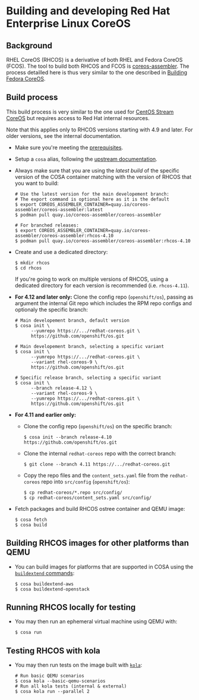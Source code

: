 # Building and developing Red Hat Enterprise Linux CoreOS

## Background

RHEL CoreOS (RHCOS) is a derivative of both RHEL and Fedora CoreOS (FCOS). The
tool to build both RHCOS and FCOS is [coreos-assembler]. The process detailled
here is thus very similar to the one described in [Building Fedora CoreOS].

## Build process

This build process is very similar to the one used for [CentOS Stream
CoreOS](development-scos.md) but requires access to Red Hat internal resources.

Note that this applies only to RHCOS versions starting with 4.9 and later. For
older versions, see the internal documentation.

- Make sure you're meeting the [prerequisites].
- Setup a `cosa` alias, following the [upstream documentation][cosa-alias].
- Always make sure that you are using the *latest build* of the specific
  version of the COSA container matching with the version of RHCOS that you
  want to build:
  ```
  # Use the latest version for the main developement branch:
  # The export command is optional here as it is the default
  $ export COREOS_ASSEMBLER_CONTAINER=quay.io/coreos-assembler/coreos-assembler:latest
  $ podman pull quay.io/coreos-assembler/coreos-assembler

  # For branched releases:
  $ export COREOS_ASSEMBLER_CONTAINER=quay.io/coreos-assembler/coreos-assembler:rhcos-4.10
  $ podman pull quay.io/coreos-assembler/coreos-assembler:rhcos-4.10
  ```
- Create and use a dedicated directory:
  ```
  $ mkdir rhcos
  $ cd rhcos
  ```
  If you're going to work on multiple versions of RHCOS, using a dedicated
  directory for each version is recommended (i.e.  `rhcos-4.11`).

- **For 4.12 and later only:** Clone the config repo (`openshift/os`), passing
  as argument the internal Git repo which includes the RPM repo configs and
  optionaly the specific branch:
  ```
  # Main developement branch, default version
  $ cosa init \
        --yumrepo https://.../redhat-coreos.git \
        https://github.com/openshift/os.git

  # Main developement branch, selecting a specific variant
  $ cosa init \
        --yumrepo https://.../redhat-coreos.git \
        --variant rhel-coreos-9 \
        https://github.com/openshift/os.git

  # Specific release branch, selecting a specific variant
  $ cosa init \
        --branch release-4.12 \
        --variant rhel-coreos-9 \
        --yumrepo https://.../redhat-coreos.git \
        https://github.com/openshift/os.git
  ```

- **For 4.11 and earlier only:**
  - Clone the config repo (`openshift/os`) on the specific branch:
    ```
    $ cosa init --branch release-4.10 https://github.com/openshift/os.git
    ```
  - Clone the internal `redhat-coreos` repo with the correct branch:
    ```
    $ git clone --branch 4.11 https://.../redhat-coreos.git
    ```
  - Copy the repo files and the `content_sets.yaml` file from the
    `redhat-coreos` repo into `src/config` (`openshift/os`):
    ```
    $ cp redhat-coreos/*.repo src/config/
    $ cp redhat-coreos/content_sets.yaml src/config/
    ```

- Fetch packages and build RHCOS ostree container and QEMU image:
  ```
  $ cosa fetch
  $ cosa build
  ```

## Building RHCOS images for other platforms than QEMU

- You can build images for platforms that are supported in COSA using the
  [`buildextend` commands][buildextend]:
  ```
  $ cosa buildextend-aws
  $ cosa buildextend-openstack
  ```

## Running RHCOS locally for testing

- You may then run an ephemeral virtual machine using QEMU with:
  ```
  $ cosa run
  ```

## Testing RHCOS with kola

- You may then run tests on the image built with [`kola`][kola]:
  ```
  # Run basic QEMU scenarios
  $ cosa kola --basic-qemu-scenarios
  # Run all kola tests (internal & external)
  $ cosa kola run --parallel 2
  ```

[coreos-assembler]: https://github.com/coreos/coreos-assembler/
[Building Fedora CoreOS]: https://coreos.github.io/coreos-assembler/building-fcos/
[prerequisites]: https://coreos.github.io/coreos-assembler/building-fcos/#getting-started---prerequisites
[cosa-alias]: https://coreos.github.io/coreos-assembler/building-fcos/#define-a-bash-alias-to-run-cosa
[buildextend]: https://coreos.github.io/coreos-assembler/cosa/#buildextend-commands
[kola]: https://coreos.github.io/coreos-assembler/kola/
